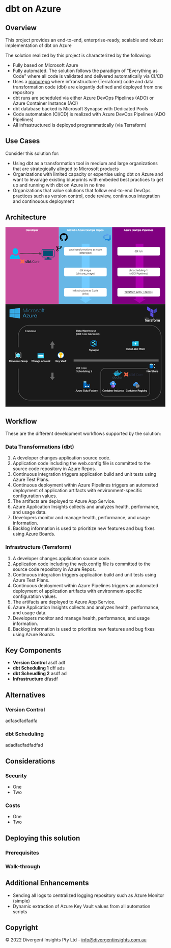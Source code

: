 # dbt on Azure

## Overview

This project provides an end-to-end, enterprise-ready, scalable and robust implementation of dbt on Azure

The solution realized by this project is characterized by the following:

- Fully based on Microsoft Azure
- Fully automated. The solution follows the paradigm of "Everything as Code" where all code is validated and delivered automatically via CI/CD
- Uses a [monorepo](https://en.wikipedia.org/wiki/Monorepo#:~:text=In%20version%20control%20systems%2C%20a,stored%20in%20the%20same%20repository.) where infranstructure (Terraform) code and data transformation code (dbt) are elegantly defined and deployed from one repository
- dbt runs are scheduled via either Azure DevOps Pipelines (ADO) or Azure Container Instance (ACI)
- dbt database backed is Microsoft Synapse with Dedicated Pools
- Code automataion (CI/CD) is realized with Azure DevOps Pipelines (ADO Pipelines)
- All infrastructured is deployed programmatically (via Terraform)

## Use Cases

Consider this solution for:
- Using dbt as a transformation tool in medium and large organizations that are strategically alinged to Microsoft products
- Organizations with limited capacity or expertise using dbt on Azure and want to levarage existing blueprints with embeded best practices to get up and running with dbt on Azure in no time
- Organizations that value solutions that follow end-to-end DevOps practices such as version control, code review, continuous integration and continouous deployment

## Architecture

![dbt on Azure High Level Architecture Diagram](dbt-on-azure.png)

## Workflow

These are the different development workflows supported by the solution:

### Data Transformations (dbt)

1. A developer changes application source code.
2. Application code including the web.config file is committed to the source code repository in Azure Repos.
3. Continuous integration triggers application build and unit tests using Azure Test Plans.
4. Continuous deployment within Azure Pipelines triggers an automated deployment of application artifacts with environment-specific configuration values.
5. The artifacts are deployed to Azure App Service.
6. Azure Application Insights collects and analyzes health, performance, and usage data.
7. Developers monitor and manage health, performance, and usage information.
8. Backlog information is used to prioritize new features and bug fixes using Azure Boards.

### Infrastructure (Terraform)

1. A developer changes application source code.
2. Application code including the web.config file is committed to the source code repository in Azure Repos.
3. Continuous integration triggers application build and unit tests using Azure Test Plans.
4. Continuous deployment within Azure Pipelines triggers an automated deployment of application artifacts with environment-specific configuration values.
5. The artifacts are deployed to Azure App Service.
6. Azure Application Insights collects and analyzes health, performance, and usage data.
7. Developers monitor and manage health, performance, and usage information.
8. Backlog information is used to prioritize new features and bug fixes using Azure Boards.

## Key Components

- **Version Control** asdf adf
- **dbt Scheduling 1** dff ads
- **dbt Scheudling 2** asdf ad
- **Infrastructure** dfasdf

## Alternatives

### Version Control

adfasdfadfadfa

### dbt Scheduling

adadfadfadfadfad

## Considerations

### Security

- One
- Two

### Costs

- One
- Two

## Deploying this solution

### Prerequisites

### Walk-through

## Additional Enhancements

- Sending all logs to centralized logging repository such as Azure Monitor (simple)
- Dynamic extraction of Azure Key Vault values from all automation scripts

## Copyright

© 2022 Divergent Insights Pty Ltd - <info@divergentinsights.com.au>